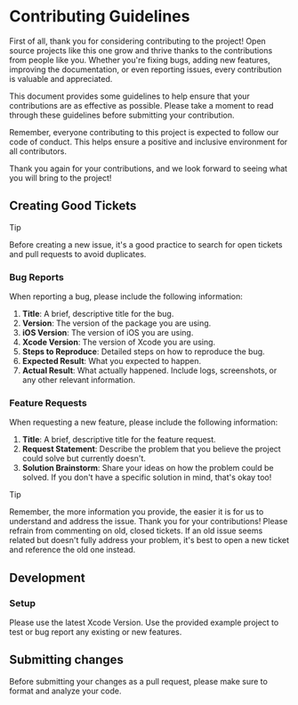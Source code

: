 # Contributing Guidelines

First of all, thank you for considering contributing to the project! Open source
projects like this one grow and thrive thanks to the contributions from people 
like you. Whether you're fixing bugs, adding new features, improving the 
documentation, or even reporting issues, every contribution is valuable and 
appreciated.

This document provides some guidelines to help ensure that your contributions 
are as effective as possible. Please take a moment to read through these 
guidelines before submitting your contribution.

Remember, everyone contributing to this project is expected to follow our code 
of conduct. This helps ensure a positive and inclusive environment for all 
contributors.

Thank you again for your contributions, and we look forward to seeing what you
will bring to the project!

## Creating Good Tickets

> [!TIP]
> Before creating a new issue, it's a good practice to search for open tickets
and pull requests to avoid duplicates.

### Bug Reports

When reporting a bug, please include the following information:

1. **Title**: A brief, descriptive title for the bug.
2. **Version**: The version of the package you are using.
3. **iOS Version**: The version of iOS you are using.
4. **Xcode Version**: The version of Xcode you are using.
5. **Steps to Reproduce**: Detailed steps on how to reproduce the bug.
6. **Expected Result**: What you expected to happen.
7. **Actual Result**: What actually happened. Include logs, screenshots, or any 
other relevant information.

### Feature Requests

When requesting a new feature, please include the following information:

1. **Title**: A brief, descriptive title for the feature request.
2. **Request Statement**: Describe the problem that you believe the project 
could solve but currently doesn't.
3. **Solution Brainstorm**: Share your ideas on how the problem could be solved.
If you don't have a specific solution in mind, that's okay too!

> [!TIP]
> Remember, the more information you provide, the easier it is for us to 
understand and address the issue. Thank you for your contributions!
> Please refrain from commenting on old, closed tickets. If an old issue seems 
related but doesn't fully address your problem, it's best to open a new ticket 
and reference the old one instead.

## Development

### Setup

Please use the latest Xcode Version. Use the provided example project to test 
or bug report any existing or new features. 

## Submitting changes

Before submitting your changes as a pull request, please make sure to format 
and analyze your code.
